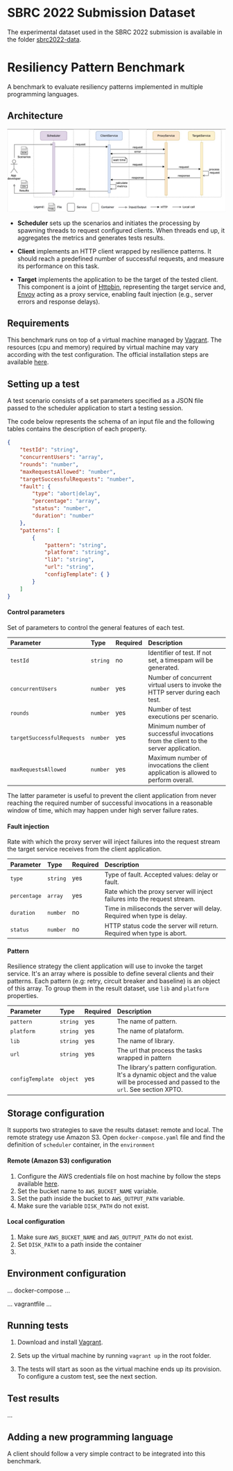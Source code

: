 # SBRC 2022 Submission Dataset
The experimental dataset used in the SBRC 2022 submission is available in the folder [sbrc2022-data](sbrc2022-data/).

# Resiliency Pattern Benchmark
A benchmark to evaluate resiliency patterns implemented in multiple programming languages.

## Architecture

![Architecture](docs/arch-2.jpeg)

* **Scheduler** sets up the scenarios and initiates the processing by spawning threads to request configured clients. When threads end up, it aggregates the metrics and generates tests results.

* **Client** implements an HTTP client wrapped by resilience patterns. It should reach a predefined number of successful requests, and measure its performance on this task.

* **Target** implements the application to be the target of the tested client. This component is a joint of [Httpbin](http://httpbin.org), representing the target service and, [Envoy](https://www.envoyproxy.io) acting as a proxy service, enabling fault injection (e.g., server errors and response delays).

<!-- ## Getting Started -->

## Requirements

This benchmark runs on top of a virtual machine managed by [Vagrant](https://www.vagrantup.com). The resources (cpu and memory) required by virtual machine may vary according with the test configuration. The official installation steps are available [here](https://www.vagrantup.com/docs/installation).

## Setting up a test

A test scenario consists of a set parameters specified as a JSON file passed to the scheduler application to start a testing session.

The code below represents the schema of an input file and the following tables contains the description of each property.

```json
{
    "testId": "string",
    "concurrentUsers": "array",
    "rounds": "number",
    "maxRequestsAllowed": "number",
    "targetSuccessfulRequests": "number",
    "fault": {
        "type": "abort|delay",
        "percentage": "array",
        "status": "number",
        "duration": "number"
    },
    "patterns": [
        {
            "pattern": "string",
            "platform": "string",
            "lib": "string",
            "url": "string",
            "configTemplate": { }
        }
    ]
}
```

#### Control parameters

Set of parameters to control the general features of each test.

| Parameter | Type | Required | Description |
| :--- | :--- | :--- | :--- |
| `testId` | `string` | no | Identifier of test. If not set, a timespam will be generated. |
| `concurrentUsers` | `number` |  yes | Number of concurrent virtual users to invoke the HTTP server during each test. |
| `rounds` | `number` | yes | Number of test executions per scenario. |
| `targetSuccessfulRequests` | `number` | yes | Minimum number of successful invocations from the client to the server application. |
| `maxRequestsAllowed` | `number` | yes | Maximum number of invocations the client application is allowed to perform overall. |

The latter parameter is useful to prevent the client application from never reaching the required number of successful invocations in a reasonable window of time, which may happen under high server failure rates.


#### Fault injection

Rate with which the proxy server will inject failures into the request stream the target service receives from the client application.

| Parameter | Type | Required | Description |
| :--- | :--- | :--- | :--- |
| `type` | `string` | yes | Type of fault. Accepted values: delay or fault. |
| `percentage` | `array` | yes | Rate which the proxy server will inject failures into the request stream. |
| `duration` | `number` | no | Time in miliseconds the server will delay. Required when type is delay. |
| `status` | `number` | no | HTTP status code the server will return. Required when type is abort. |


#### Pattern

Resilience strategy the client application will use to invoke the target service. It's an array where is possible to define several clients and their patterns. Each pattern (e.g: retry, circuit breaker and baseline) is an object of this array. To group them in the result dataset, use `lib` and `platform` properties. 

| Parameter | Type | Required | Description |
| :--- | :--- | :--- | :--- |
| `pattern` | `string` | yes | The name of pattern. |
| `platform` | `string` | yes | The name of plataform. |
| `lib` | `string` | yes | The name of library. |
| `url` | `string` | yes | The url that process the tasks wrapped in pattern |
| `configTemplate` | `object` | yes | The library's pattern configuration. It's a dynamic object and the value will be processed and passed to the `url`. See section XPTO. |


## Storage configuration

It supports two strategies to save the results dataset: remote and local. The remote strategy use Amazon S3. Open `docker-compose.yaml` file and find the definition of `scheduler` container, in the `environment`

#### Remote (Amazon S3) configuration

1. Configure the AWS credentials file on host machine by follow the steps available [here](https://docs.aws.amazon.com/cli/latest/userguide/cli-configure-files.html).
2. Set the bucket name to `AWS_BUCKET_NAME` variable.
3. Set the path inside the bucket to `AWS_OUTPUT_PATH` variable.
4. Make sure the variable `DISK_PATH` do not exist.

#### Local configuration

1. Make sure `AWS_BUCKET_NAME` and `AWS_OUTPUT_PATH` do not exist.
2. Set `DISK_PATH` to a path inside the container
3. 

## Environment configuration

... docker-compose ...

... vagrantfile ...


## Running tests

1. Download and install [Vagrant](https://www.vagrantup.com/docs/installation).

2. Sets up the virtual machine by running `vagrant up` in the root folder.

3. The tests will start as soon as the virtual machine ends up its provision. To configure a custom test, see the next section.

## Test results

...


## Adding a new programming language

A client should follow a very simple contract to be integrated into this benchmark. 

<!-- **Requirements**

types: technical / conceptual

- (conceptual) should offer a baseline version of it, that is a version of the operation with no pattern wrapping it;

- (conceptual) should calculate its own metrics;

- should accept timeout configuration via env variable;

- should accept host and resource via env variable;

- (technical) should be containerized using Docker. The container should be multi-stage in order to build itself without the need to install dependencies in host machine. (https://docs.docker.com/develop/develop-images/multistage-build/)[Click here] to learn about multi-stage build.

- The request body should accept this payload. 
```json
{
    "maxRequestsAllowed": 1,
    "targetSuccessfulRequests": 1,
    "params": {}
}
```

- The response boby should follow this format:

```json
{

}
```
 -->
